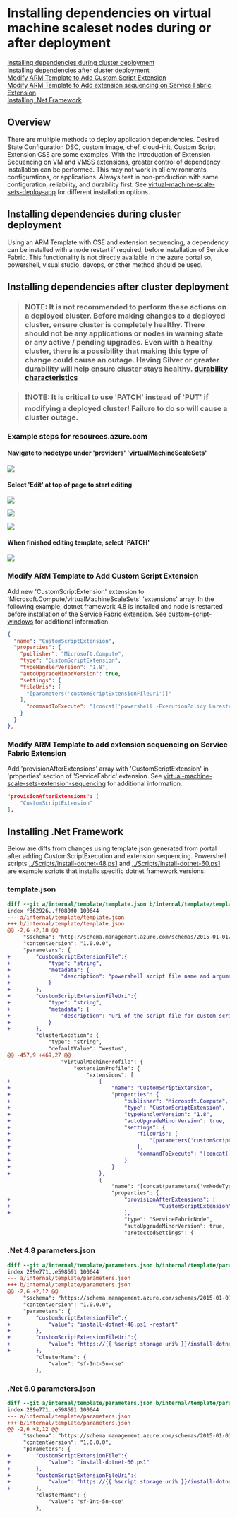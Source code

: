 # Installing dependencies on virtual machine scaleset nodes during or after deployment  

[Installing dependencies during cluster deployment](#Installing-dependencies-during-cluster-deployment)  
[Installing dependencies after cluster deployment](#Installing-dependencies-after-cluster-deployment)  
[Modify ARM Template to Add Custom Script Extension](#Modify-ARM-Template-to-Add-Custom-Script-Extension)  
[Modify ARM Template to Add extension sequencing on Service Fabric Extension](#Modify-ARM-Template-to-Add-extension-sequencing-on-Service-Fabric-Extension)  
[Installing .Net Framework](#Installing-.Net-Framework)  

## Overview  

There are multiple methods to deploy application dependencies. Desired State Configuration DSC, custom image, chef, cloud-init, Custom Script Extension CSE are some examples. With the introduction of Extension Sequencing on VM and VMSS extensions, greater control of dependency installation can be performed. This may not work in all environments, configurations, or applications. Always test in non-production with same configuration, reliability, and durability first. See [virtual-machine-scale-sets-deploy-app](https://docs.microsoft.com/en-us/azure/virtual-machine-scale-sets/virtual-machine-scale-sets-deploy-app) for different installation options.

## Installing dependencies during cluster deployment

Using an ARM Template with CSE and extension sequencing, a dependency can be installed with a node restart if required, before installation of Service Fabric. This functionality is not directly available in the azure portal so, powershell, visual studio, devops, or other method should be used.

## Installing dependencies after cluster deployment

> ### NOTE: It is not recommended to perform these actions on a deployed cluster. Before making changes to a deployed cluster, ensure cluster is completely healthy. There should not be any applications or nodes in warning state or any active / pending upgrades. Even with a healthy cluster, there is a possibility that making this type of change could cause an outage. Having Silver or greater durability will help ensure cluster stays healthy. [durability characteristics](https://docs.microsoft.com/en-us/azure/service-fabric/service-fabric-cluster-capacity#the-durability-characteristics-of-the-cluster)

> ### :exclamation:NOTE: It is critical to use 'PATCH' instead of 'PUT' if modifying a deployed cluster! Failure to do so will cause a cluster outage.

### Example steps for resources.azure.com

#### Navigate to nodetype under 'providers' 'virtualMachineScaleSets'

![](../media/resourcemgr1.png)

#### Select 'Edit' at top of page to start editing

![](../media/resourcemgr2.png)

![](../media/resourcemgr14.png)

![](../media/resourcemgr15.png)

#### When finished editing template, select 'PATCH'

![](../media/resourcemgr7.png)

### Modify ARM Template to Add Custom Script Extension

Add new 'CustomScriptExtension' extension to 'Microsoft.Compute/virtualMachineScaleSets' 'extensions' array. In the following example, dotnet framework 4.8 is installed and node is restarted before installation of the Service Fabric extension. See [custom-script-windows](https://docs.microsoft.com/en-us/azure/virtual-machines/extensions/custom-script-windows) for additional information.

```json
{
  "name": "CustomScriptExtension",
  "properties": {
    "publisher": "Microsoft.Compute",
    "type": "CustomScriptExtension",
    "typeHandlerVersion": "1.8",
    "autoUpgradeMinorVersion": true,
    "settings": {
    "fileUris": [
      "[parameters('customScriptExtensionFileUri')]"
    ],
      "commandToExecute": "[concat('powershell -ExecutionPolicy Unrestricted -File .\\', parameters('customScriptExtensionFile'))]"
    }
  }
},
```

### Modify ARM Template to add extension sequencing on Service Fabric Extension

Add 'provisionAfterExtensions' array with 'CustomScriptExtension' in 'properties' section of 'ServiceFabric' extension. See [virtual-machine-scale-sets-extension-sequencing](https://docs.microsoft.com/en-us/azure/virtual-machine-scale-sets/virtual-machine-scale-sets-extension-sequencing) for additional information.

```json
"provisionAfterExtensions": [
    "CustomScriptExtension"
],
```

## Installing .Net Framework

Below are diffs from changes using template.json generated from portal after adding CustomScriptExecution and extension sequencing.
Powershell scripts [../Scripts/install-dotnet-48.ps1](../Scripts/install-dotnet-48.ps1) and [../Scripts/install-dotnet-60.ps1](../Scripts/install-dotnet-60.ps1) are example scripts that installs specific dotnet framework versions.

### template.json

```diff
diff --git a/internal/template/template.json b/internal/template/template.json
index f362926..ff080f0 100644
--- a/internal/template/template.json
+++ b/internal/template/template.json
@@ -2,6 +2,18 @@
     "$schema": "http://schema.management.azure.com/schemas/2015-01-01/deploymentTemplate.json",
     "contentVersion": "1.0.0.0",
     "parameters": {
+        "customScriptExtensionFile":{
+            "type": "string",
+            "metadata": {
+                "description": "powershell script file name and arguments for custom script extension to execute"
+            }
+        },
+        "customScriptExtensionFileUri":{
+            "type": "string",
+            "metadata": {
+                "description": "uri of the script file for custom script extension to execute"
+            }
+        },
         "clusterLocation": {
             "type": "string",
             "defaultValue": "westus",
@@ -457,9 +469,27 @@
                 "virtualMachineProfile": {
                     "extensionProfile": {
                         "extensions": [
+                            {
+                                "name": "CustomScriptExtension",
+                                "properties": {
+                                    "publisher": "Microsoft.Compute",
+                                    "type": "CustomScriptExtension",
+                                    "typeHandlerVersion": "1.8",
+                                    "autoUpgradeMinorVersion": true,
+                                    "settings": {
+                                        "fileUris": [
+                                            "[parameters('customScriptExtensionFileUri')]"
+                                        ],
+                                        "commandToExecute": "[concat('powershell -ExecutionPolicy Unrestricted -File .\\', parameters('customScriptExtensionFile'))]"
+                                    }
+                                }
+                            },
                             {
                                 "name": "[concat(parameters('vmNodeType0Name'),'_ServiceFabricNode')]",
                                 "properties": {
+                                    "provisionAfterExtensions": [
+                                               "CustomScriptExtension"
+                                    ],
                                     "type": "ServiceFabricNode",
                                     "autoUpgradeMinorVersion": true,
                                     "protectedSettings": {
```

### .Net 4.8 parameters.json

```diff
diff --git a/internal/template/parameters.json b/internal/template/parameters.json
index 289e771..e598691 100644
--- a/internal/template/parameters.json
+++ b/internal/template/parameters.json
@@ -2,6 +2,12 @@
     "$schema": "https://schema.management.azure.com/schemas/2015-01-01/deploymentParameters.json#",
     "contentVersion": "1.0.0.0",
     "parameters": {
+        "customScriptExtensionFile":{
+            "value": "install-dotnet-48.ps1 -restart"
+        },
+        "customScriptExtensionFileUri":{
+            "value": "https://{{ %script storage uri% }}/install-dotnet-48.ps1"
+        },
         "clusterName": {
             "value": "sf-1nt-5n-cse"
         },
```

### .Net 6.0 parameters.json

```diff
diff --git a/internal/template/parameters.json b/internal/template/parameters.json
index 289e771..e598691 100644
--- a/internal/template/parameters.json
+++ b/internal/template/parameters.json
@@ -2,6 +2,12 @@
     "$schema": "https://schema.management.azure.com/schemas/2015-01-01/deploymentParameters.json#",
     "contentVersion": "1.0.0.0",
     "parameters": {
+        "customScriptExtensionFile":{
+            "value": "install-dotnet-60.ps1"
+        },
+        "customScriptExtensionFileUri":{
+            "value": "https://{{ %script storage uri% }}/install-dotnet-60.ps1"
+        },
         "clusterName": {
             "value": "sf-1nt-5n-cse"
         },
```
